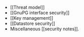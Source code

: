 * [[Threat model]]
* [[GnuPG interface security]]
* [[Key management]]
* [[Datastore security]]
* Miscellaneous [[security notes]].
